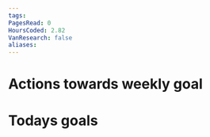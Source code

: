 ```yaml
---
tags: 
PagesRead: 0
HoursCoded: 2.82
VanResearch: false
aliases:
---
```

# Actions towards weekly goal
# Todays goals